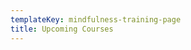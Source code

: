 ```yaml
---
templateKey: mindfulness-training-page
title: Upcoming Courses
---
```


<upcoming-courses></upcoming-courses>

